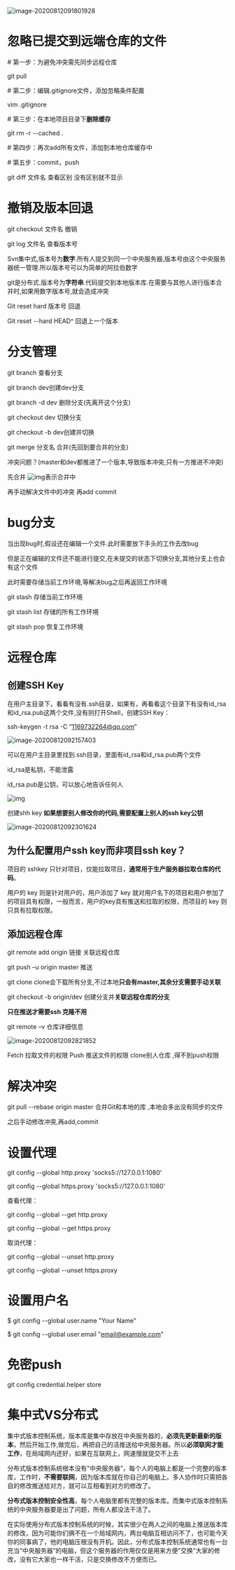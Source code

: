 ![image-20200812091801928](image.assets/image-20200812091801928.png)

# 忽略已提交到远端仓库的文件

\# 第一步：为避免冲突需先同步远程仓库

git pull

\# 第二步：编辑.gitignore文件，添加忽略条件配置

vim .gitignore

\# 第三步：在本地项目目录下**删除缓存**

git rm -r --cached .

\# 第四步：再次add所有文件，添加到本地仓库缓存中

\# 第五步：commit，push



git diff 文件名  查看区别 没有区别就不显示

# 撤销及版本回退

git checkout 文件名 撤销

git log 文件名		查看版本号

Svn集中式,版本号为**数字**.所有人提交到同一个中央服务器,版本号由这个中央服务器统一管理.所以版本号可以为简单的阿拉伯数字

git是分布式.版本号为**字符串**.代码提交到本地版本库.在需要与其他人进行版本合并时,如果用数字版本号,就会造成冲突

 

 Git reset hard 版本号	回退

Git reset --hard HEAD^ 回退上一个版本

# 分支管理

git branch  查看分支

git branch dev创建dev分支

git branch -d dev 删除分支(先离开这个分支)

 

git checkout dev 切换分支

git checkout -b dev创建并切换

 

git merge 分支名  合并(先回到要合并的分支)

 

冲突问题？(master和dev都推进了一个版本,导致版本冲突,只有一方推进不冲突)

先合并			![img](image.assets/wps1-1597195136938.jpg)表示合并中

再手动解决文件中的冲突		再add	commit

# bug分支

当出现bug时,假设还在编辑一个文件.此时需要放下手头的工作去改bug

但是正在编辑的文件还不能进行提交,在未提交的状态下切换分支,其他分支上也会有这个文件

此时需要存储当前工作环境,等解决bug之后再返回工作环境

 

git stash		存储当前工作环境

git stash list	存储的所有工作环境

git stash pop		恢复工作环境

# 远程仓库

## 创建SSH Key

 在用户主目录下，看看有没有.ssh目录，如果有，再看看这个目录下有没有id_rsa和id_rsa.pub这两个文件,没有则打开Shell，创建SSH Key：

ssh-keygen -t rsa -C “1169732264@qq.com”

![image-20200812092157403](image.assets/image-20200812092157403.png)

可以在用户主目录里找到.ssh目录，里面有id_rsa和id_rsa.pub两个文件

id_rsa是私钥，不能泄露

id_rsa.pub是公钥，可以放心地告诉任何人

![img](image.assets/wps2-1597195325102.jpg) 

创建shh key	**如果想要别人修改你的代码,需要配置上别人的ssh key公钥**

![image-20200812092301624](image.assets/image-20200812092301624.png)

## 为什么配置用户ssh key而非项目ssh key？

项目的 sshkey 只针对项目，仅能拉取项目，**通常用于生产服务器拉取仓库的代码**。

用户的 key 则是针对用户的，用户添加了 key 就对用户名下的项目和用户参加了的项目具有权限，一般而言，用户的key具有推送和拉取的权限，而项目的 key 则只具有拉取权限。



## 添加远程仓库

git remote add origin 链接		关联远程仓库

git push –u origin master		推送



git clone 	clone会下载所有分支,不过本地**只会有master,其余分支需要手动关联**

git checkout -b origin/dev		创建分支并**关联远程仓库的分支**

**只在推送才需要ssh  克隆不用**



git remote –v		仓库详细信息

![image-20200812092821852](image.assets/image-20200812092821852.png)

Fetch	拉取文件的权限	Push	推送文件的权限		clone别人仓库 ,得不到push权限



# 解决冲突

git pull --rebase origin master	合并Git和本地的库 ,本地会多出没有同步的文件

之后手动修改冲突,再add,commit



# 设置代理

git config --global http.proxy 'socks5://127.0.0.1:1080' 

git config --global https.proxy 'socks5://127.0.0.1:1080'

查看代理：

git config --global --get http.proxy

git config --global --get https.proxy

取消代理：

git config --global --unset http.proxy

git config --global --unset https.proxy



# 设置用户名

$ git config --global user.name "Your Name"

$ git config --global user.email "email@example.com"

# 免密push

git config  credential.helper store  



# 集中式VS分布式

​	集中式版本控制系统，版本库是集中存放在中央服务器的，**必须先更新最新的版本**，然后开始工作,做完后，再把自己的活推送给中央服务器。所以**必须联网才能工作**，在局域网内还好，如果在互联网上，网速慢就提交不上去

​	分布式版本控制系统根本没有“中央服务器”，每个人的电脑上都是一个完整的版本库，工作时，**不需要联网**，因为版本库就在你自己的电脑上。多人协作时只需把各自的修改推送给对方，就可以互相看到对方的修改了。

​	**分布式版本控制安全性高**，每个人电脑里都有完整的版本库。而集中式版本控制系统的中央服务器要是出了问题，所有人都没法干活了。

​    在实际使用分布式版本控制系统的时候，其实很少在两人之间的电脑上推送版本库的修改，因为可能你们俩不在一个局域网内，两台电脑互相访问不了，也可能今天你的同事病了，他的电脑压根没有开机。因此，分布式版本控制系统通常也有一台充当“中央服务器”的电脑，但这个服务器的作用仅仅是用来方便“交换”大家的修改，没有它大家也一样干活，只是交换修改不方便而已。